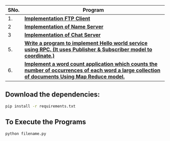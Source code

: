 | SNo. | Program                                                                                         |
|------|-------------------------------------------------------------------------------------------------|
| 1.   | **[Implementation FTP Client](./FTP/)**                                                                       |
| 2    | **[Implementation of Name Server](./NameServer.py)**                                                                   |
| 3    | **[Implementation of Chat Server](./chatapp/)**                                                                  |
| 5.   | **[Write a program to implement Hello world service using RPC. (It uses Publisher & Subscriber model to coordinate.)](./RPC/)** |
| 6.   | **[Implement a word count application which counts the number of occurrences of each word a large collection of documents Using Map Reduce model.](./word_count/)** |

## Download the dependencies:
```bash
pip install -r requirements.txt
```

## To Execute the Programs

```bash
python filename.py
```
